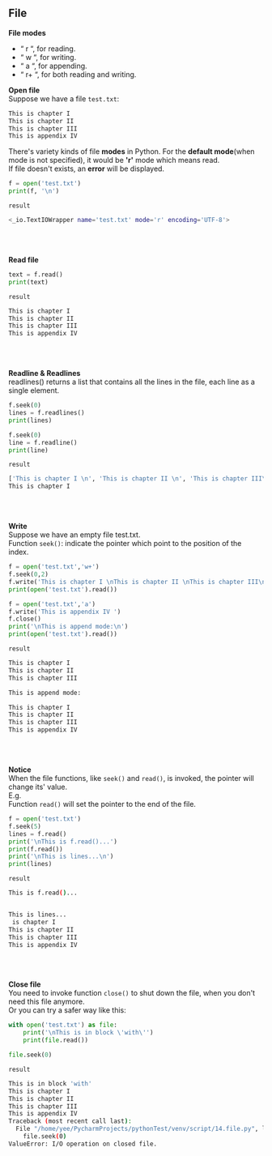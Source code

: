 ## File
**File modes**
* “ r “, for reading.
* “ w “, for writing.
* “ a “, for appending.
* “ r+ “, for both reading and writing.

**Open file**  
Suppose we have a file `test.txt`:  
```bash
This is chapter I   
This is chapter II   
This is chapter III   
This is appendix IV   
```
There's variety kinds of file **modes** in Python.  For the **default mode**(when mode is not specified), it would be **'r'** mode which means read.   
If file doesn't exists, an **error** will be displayed.  

```python
f = open('test.txt')
print(f, '\n')
```

`result`  
```bash
<_io.TextIOWrapper name='test.txt' mode='r' encoding='UTF-8'> 
```
<br></br>



**Read file**
```python
text = f.read()
print(text)
```

`result`  
```bash
This is chapter I 
This is chapter II 
This is chapter III
This is appendix IV 
```
<br></br>


**Readline & Readlines**  
readlines() returns a list that contains all the lines in the file, each line as a single element.
```python
f.seek(0)
lines = f.readlines()
print(lines)

f.seek(0)
line = f.readline()
print(line)

```

`result`  
```bash
['This is chapter I \n', 'This is chapter II \n', 'This is chapter III\n', 'This is appendix IV ']
This is chapter I 
```
<br></br>



**Write**  
Suppose we have an empty file test.txt.  
Function `seek()`: indicate the pointer which point to the position of the index.  
```python
f = open('test.txt','w+')
f.seek(0,2)
f.write('This is chapter I \nThis is chapter II \nThis is chapter III\n')
print(open('test.txt').read()) 

f = open('test.txt','a')
f.write('This is appendix IV ')
f.close()
print('\nThis is append mode:\n')
print(open('test.txt').read())
```

`result`  
```bash
This is chapter I 
This is chapter II 
This is chapter III

This is append mode:

This is chapter I 
This is chapter II 
This is chapter III
This is appendix IV 
```
<br></br>


**Notice**  
When the file functions, like `seek()` and `read()`, is invoked, the pointer will change its' value.   
E.g.   
Function `read()` will set the pointer to the end of the file.
```python
f = open('test.txt')
f.seek(5)
lines = f.read()
print('\nThis is f.read()...')
print(f.read())
print('\nThis is lines...\n')
print(lines)
```

`result`  
```bash
This is f.read()...


This is lines...
 is chapter I 
This is chapter II 
This is chapter III
This is appendix IV 
```
<br></br>



**Close file**  
You need to invoke function `close()` to shut down the file, when you don't need this file anymore.  
Or you can try a safer way like this:  

```python
with open('test.txt') as file:
    print('\nThis is in block \'with\'')
    print(file.read())

file.seek(0)
```

`result`  
```bash
This is in block 'with'
This is chapter I 
This is chapter II 
This is chapter III
This is appendix IV 
Traceback (most recent call last):
  File "/home/yee/PycharmProjects/pythonTest/venv/script/14.file.py", line 54, in <module>
    file.seek(0)
ValueError: I/O operation on closed file.
```
<br></br>
